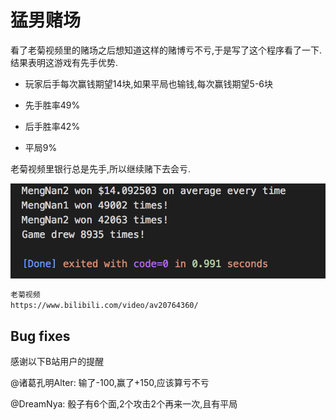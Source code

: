 # 猛男赌场

看了老菊视频里的赌场之后想知道这样的赌博亏不亏,于是写了这个程序看了一下. 结果表明这游戏有先手优势.

* 玩家后手每次赢钱期望14块,如果平局也输钱,每次赢钱期望5-6块

* 先手胜率49%

* 后手胜率42%

* 平局9%

老菊视频里银行总是先手,所以继续赌下去会亏.

![Image text](https://github.com/KakiGit/MengNanCasino/raw/master/result.png)
```bash
老菊视频
https://www.bilibili.com/video/av20764360/
```

## Bug fixes
感谢以下B站用户的提醒

@诸葛孔明Alter: 输了-100,赢了+150,应该算亏不亏

@DreamNya: 骰子有6个面,2个攻击2个再来一次,且有平局